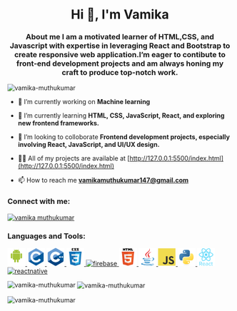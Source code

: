 <h1 align="center">Hi 👋, I'm Vamika</h1>
<h3 align="center">About me I am a motivated learner of HTML,CSS, and Javascript with expertise in leveraging React and Bootstrap to create responsive web application.I’m eager to contibute to front-end development projects and am always honing my craft to produce top-notch work.</h3>

<p align="left"> <img src="https://komarev.com/ghpvc/?username=vamika-muthukumar&label=Profile%20views&color=0e75b6&style=flat" alt="vamika-muthukumar" /> </p>

- 🔭 I’m currently working on **Machine learning**

- 🌱 I’m currently learning **HTML, CSS, JavaScript, React, and exploring new frontend frameworks.**

- 👯 I’m looking to colloborate **Frontend development projects, especially involving React, JavaScript, and UI/UX design.**

- 👨‍💻 All of my projects are available at [http://127.0.0.1:5500/index.html](http://127.0.0.1:5500/index.html)

- 📫 How to reach me **vamikamuthukumar147@gmail.com**

<h3 align="left">Connect with me:</h3>
<p align="left">
<a href="https://linkedin.com/in/vamika muthukumar" target="blank"><img align="center" src="https://raw.githubusercontent.com/rahuldkjain/github-profile-readme-generator/master/src/images/icons/Social/linked-in-alt.svg" alt="vamika muthukumar" height="30" width="40" /></a>
</p>

<h3 align="left">Languages and Tools:</h3>
<p align="left"> <a href="https://developer.android.com" target="_blank" rel="noreferrer"> <img src="https://raw.githubusercontent.com/devicons/devicon/master/icons/android/android-original-wordmark.svg" alt="android" width="40" height="40"/> </a> <a href="https://www.cprogramming.com/" target="_blank" rel="noreferrer"> <img src="https://raw.githubusercontent.com/devicons/devicon/master/icons/c/c-original.svg" alt="c" width="40" height="40"/> </a> <a href="https://www.w3schools.com/cpp/" target="_blank" rel="noreferrer"> <img src="https://raw.githubusercontent.com/devicons/devicon/master/icons/cplusplus/cplusplus-original.svg" alt="cplusplus" width="40" height="40"/> </a> <a href="https://www.w3schools.com/css/" target="_blank" rel="noreferrer"> <img src="https://raw.githubusercontent.com/devicons/devicon/master/icons/css3/css3-original-wordmark.svg" alt="css3" width="40" height="40"/> </a> <a href="https://firebase.google.com/" target="_blank" rel="noreferrer"> <img src="https://www.vectorlogo.zone/logos/firebase/firebase-icon.svg" alt="firebase" width="40" height="40"/> </a> <a href="https://www.w3.org/html/" target="_blank" rel="noreferrer"> <img src="https://raw.githubusercontent.com/devicons/devicon/master/icons/html5/html5-original-wordmark.svg" alt="html5" width="40" height="40"/> </a> <a href="https://www.java.com" target="_blank" rel="noreferrer"> <img src="https://raw.githubusercontent.com/devicons/devicon/master/icons/java/java-original.svg" alt="java" width="40" height="40"/> </a> <a href="https://developer.mozilla.org/en-US/docs/Web/JavaScript" target="_blank" rel="noreferrer"> <img src="https://raw.githubusercontent.com/devicons/devicon/master/icons/javascript/javascript-original.svg" alt="javascript" width="40" height="40"/> </a> <a href="https://www.python.org" target="_blank" rel="noreferrer"> <img src="https://raw.githubusercontent.com/devicons/devicon/master/icons/python/python-original.svg" alt="python" width="40" height="40"/> </a> <a href="https://reactjs.org/" target="_blank" rel="noreferrer"> <img src="https://raw.githubusercontent.com/devicons/devicon/master/icons/react/react-original-wordmark.svg" alt="react" width="40" height="40"/> </a> <a href="https://reactnative.dev/" target="_blank" rel="noreferrer"> <img src="https://reactnative.dev/img/header_logo.svg" alt="reactnative" width="40" height="40"/> </a> </p>

<p><img align="left" src="https://github-readme-stats.vercel.app/api/top-langs?username=vamika-muthukumar&show_icons=true&locale=en&layout=compact" alt="vamika-muthukumar" /></p>

<p>&nbsp;<img align="center" src="https://github-readme-stats.vercel.app/api?username=vamika-muthukumar&show_icons=true&locale=en" alt="vamika-muthukumar" /></p>

<p><img align="center" src="https://github-readme-streak-stats.herokuapp.com/?user=vamika-muthukumar&" alt="vamika-muthukumar" /></p>
